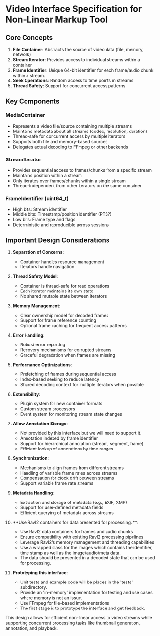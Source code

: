 # Video Interface Specification for Non-Linear Markup Tool

## Core Concepts

1. **File Container**: Abstracts the source of video data (file, memory, network)
2. **Stream Iterator**: Provides access to individual streams within a container
3. **Frame Identifier**: Unique 64-bit identifier for each frame/audio chunk within a stream.
4. **Seek Operations**: Random access to time points in streams
5. **Thread Safety**: Support for concurrent access patterns

## Key Components

### MediaContainer

- Represents a video file/source containing multiple streams
- Maintains metadata about all streams (codec, resolution, duration)
- Thread-safe for concurrent access by multiple iterators
- Supports both file and memory-based sources
- Delegates actual decoding to FFmpeg or other backends

### StreamIterator

- Provides sequential access to frames/chunks from a specific stream
- Maintains position within a stream
- Only iterates over frames/chunks within a single stream
- Thread-independent from other iterators on the same container

### FrameIdentifier (uint64_t)

- High bits: Stream identifier
- Middle bits: Timestamp/position identifier (PTS?)
- Low bits: Frame type and flags
- Deterministic and reproducible across sessions

## Important Design Considerations

1. **Separation of Concerns**:
    - Container handles resource management
    - Iterators handle navigation

2. **Thread Safety Model**:
    - Container is thread-safe for read operations
    - Each iterator maintains its own state
    - No shared mutable state between iterators

3. **Memory Management**:
    - Clear ownership model for decoded frames
    - Support for frame reference counting
    - Optional frame caching for frequent access patterns

4. **Error Handling**:
    - Robust error reporting
    - Recovery mechanisms for corrupted streams
    - Graceful degradation when frames are missing

5. **Performance Optimizations**:
    - Prefetching of frames during sequential access
    - Index-based seeking to reduce latency
    - Shared decoding context for multiple iterators when possible

6. **Extensibility**:
    - Plugin system for new container formats
    - Custom stream processors
    - Event system for monitoring stream state changes

7. **Allow Annotation Storage**:
    - Not provided by this interface but we will need to support it. 
    - Annotation indexed by frame identifier
    - Support for hierarchical annotation (stream, segment, frame)
    - Efficient lookup of annotations by time ranges

8. **Synchronization**:
    - Mechanisms to align frames from different streams
    - Handling of variable frame rates across streams
    - Compensation for clock drift between streams
    - Support variable frame rate streams

9. **Metadata Handling**:
    - Extraction and storage of metadata (e.g., EXIF, XMP)
    - Support for user-defined metadata fields
    - Efficient querying of metadata across streams

10. **Use Ravl2 containers for data presented for processing. **:
    - Use Ravl2 data containers for frames and audio chunks
    - Ensure compatibility with existing Ravl2 processing pipelines
    - Leverage Ravl2's memory management and threading capabilities
    - Use a wrapped class for the images which contains the identifier, time stamp as well as the image/audio/meta data.
    - The data should be presented in a decoded state that can be used for processing.

11. **Prototyping this interface**:
    - Unit tests and example code will be places in the 'tests' subdirectory.
    - Provide an 'in-memory' implementation for testing and use cases where memory is not an issue.
    - Use FFmpeg for file-based implementations
    - The first stage is to prototype the interface and get feedback.

This design allows for efficient non-linear access to video streams while supporting concurrent processing tasks like thumbnail generation, annotation, and playback.